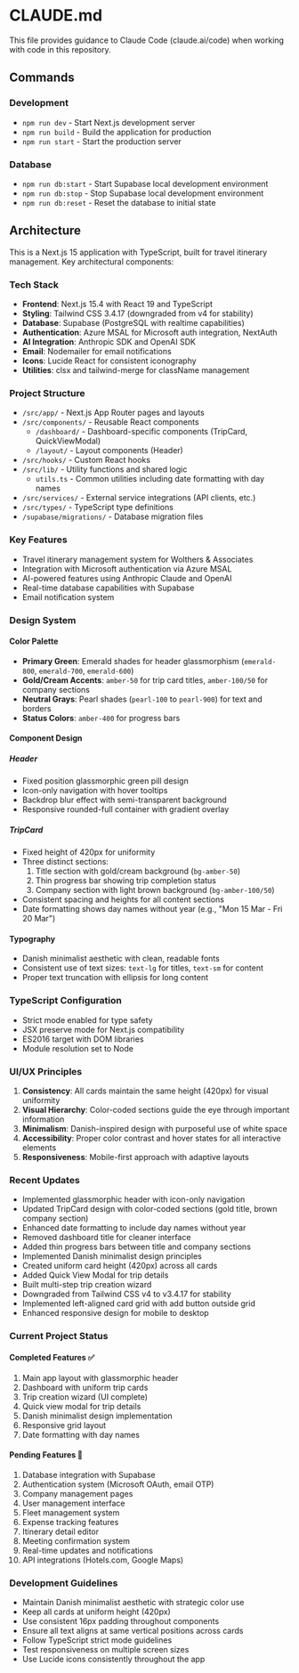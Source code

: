 # CLAUDE.md

This file provides guidance to Claude Code (claude.ai/code) when working with code in this repository.

## Commands

### Development
- `npm run dev` - Start Next.js development server
- `npm run build` - Build the application for production
- `npm run start` - Start the production server

### Database
- `npm run db:start` - Start Supabase local development environment
- `npm run db:stop` - Stop Supabase local development environment
- `npm run db:reset` - Reset the database to initial state

## Architecture

This is a Next.js 15 application with TypeScript, built for travel itinerary management. Key architectural components:

### Tech Stack
- **Frontend**: Next.js 15.4 with React 19 and TypeScript
- **Styling**: Tailwind CSS 3.4.17 (downgraded from v4 for stability)
- **Database**: Supabase (PostgreSQL with realtime capabilities)
- **Authentication**: Azure MSAL for Microsoft auth integration, NextAuth
- **AI Integration**: Anthropic SDK and OpenAI SDK
- **Email**: Nodemailer for email notifications
- **Icons**: Lucide React for consistent iconography
- **Utilities**: clsx and tailwind-merge for className management

### Project Structure
- `/src/app/` - Next.js App Router pages and layouts
- `/src/components/` - Reusable React components
  - `/dashboard/` - Dashboard-specific components (TripCard, QuickViewModal)
  - `/layout/` - Layout components (Header)
- `/src/hooks/` - Custom React hooks
- `/src/lib/` - Utility functions and shared logic
  - `utils.ts` - Common utilities including date formatting with day names
- `/src/services/` - External service integrations (API clients, etc.)
- `/src/types/` - TypeScript type definitions
- `/supabase/migrations/` - Database migration files

### Key Features
- Travel itinerary management system for Wolthers & Associates
- Integration with Microsoft authentication via Azure MSAL
- AI-powered features using Anthropic Claude and OpenAI
- Real-time database capabilities with Supabase
- Email notification system

### Design System

#### Color Palette
- **Primary Green**: Emerald shades for header glassmorphism (`emerald-800`, `emerald-700`, `emerald-600`)
- **Gold/Cream Accents**: `amber-50` for trip card titles, `amber-100/50` for company sections
- **Neutral Grays**: Pearl shades (`pearl-100` to `pearl-900`) for text and borders
- **Status Colors**: `amber-400` for progress bars

#### Component Design

##### Header
- Fixed position glassmorphic green pill design
- Icon-only navigation with hover tooltips
- Backdrop blur effect with semi-transparent background
- Responsive rounded-full container with gradient overlay

##### TripCard
- Fixed height of 420px for uniformity
- Three distinct sections:
  1. Title section with gold/cream background (`bg-amber-50`)
  2. Thin progress bar showing trip completion status
  3. Company section with light brown background (`bg-amber-100/50`)
- Consistent spacing and heights for all content sections
- Date formatting shows day names without year (e.g., "Mon 15 Mar - Fri 20 Mar")

#### Typography
- Danish minimalist aesthetic with clean, readable fonts
- Consistent use of text sizes: `text-lg` for titles, `text-sm` for content
- Proper text truncation with ellipsis for long content

### TypeScript Configuration
- Strict mode enabled for type safety
- JSX preserve mode for Next.js compatibility
- ES2016 target with DOM libraries
- Module resolution set to Node

### UI/UX Principles
1. **Consistency**: All cards maintain the same height (420px) for visual uniformity
2. **Visual Hierarchy**: Color-coded sections guide the eye through important information
3. **Minimalism**: Danish-inspired design with purposeful use of white space
4. **Accessibility**: Proper color contrast and hover states for all interactive elements
5. **Responsiveness**: Mobile-first approach with adaptive layouts

### Recent Updates
- Implemented glassmorphic header with icon-only navigation
- Updated TripCard design with color-coded sections (gold title, brown company section)
- Enhanced date formatting to include day names without year
- Removed dashboard title for cleaner interface
- Added thin progress bars between title and company sections
- Implemented Danish minimalist design principles
- Created uniform card height (420px) across all cards
- Added Quick View Modal for trip details
- Built multi-step trip creation wizard
- Downgraded from Tailwind CSS v4 to v3.4.17 for stability
- Implemented left-aligned card grid with add button outside grid
- Enhanced responsive design for mobile to desktop

### Current Project Status

#### Completed Features ✅
1. Main app layout with glassmorphic header
2. Dashboard with uniform trip cards
3. Trip creation wizard (UI complete)
4. Quick view modal for trip details
5. Danish minimalist design implementation
6. Responsive grid layout
7. Date formatting with day names

#### Pending Features 🚧
1. Database integration with Supabase
2. Authentication system (Microsoft OAuth, email OTP)
3. Company management pages
4. User management interface
5. Fleet management system
6. Expense tracking features
7. Itinerary detail editor
8. Meeting confirmation system
9. Real-time updates and notifications
10. API integrations (Hotels.com, Google Maps)

### Development Guidelines
- Maintain Danish minimalist aesthetic with strategic color use
- Keep all cards at uniform height (420px)
- Use consistent 16px padding throughout components
- Ensure all text aligns at same vertical positions across cards
- Follow TypeScript strict mode guidelines
- Test responsiveness on multiple screen sizes
- Use Lucide icons consistently throughout the app
